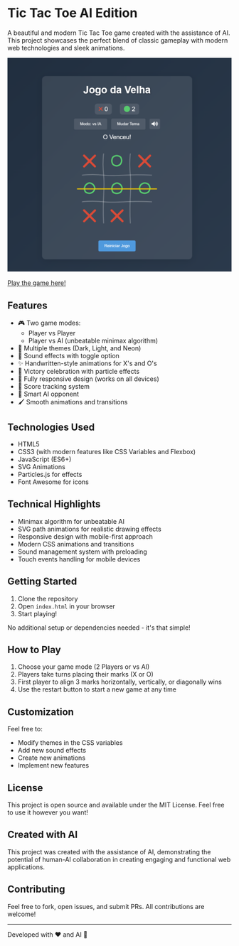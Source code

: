 # Tic Tac Toe AI Edition

A beautiful and modern Tic Tac Toe game created with the assistance of AI. This project showcases the perfect blend of classic gameplay with modern web technologies and sleek animations.

![Preview](preview.png)

[Play the game here!](https://olavogiamp.github.io/velha/)

## Features

- 🎮 Two game modes:
  - Player vs Player
  - Player vs AI (unbeatable minimax algorithm)
- 🎨 Multiple themes (Dark, Light, and Neon)
- 🎵 Sound effects with toggle option
- ✨ Handwritten-style animations for X's and O's
- 🎉 Victory celebration with particle effects
- 📱 Fully responsive design (works on all devices)
- 💯 Score tracking system
- 🎯 Smart AI opponent
- 🖌️ Smooth animations and transitions

## Technologies Used

- HTML5
- CSS3 (with modern features like CSS Variables and Flexbox)
- JavaScript (ES6+)
- SVG Animations
- Particles.js for effects
- Font Awesome for icons

## Technical Highlights

- Minimax algorithm for unbeatable AI
- SVG path animations for realistic drawing effects
- Responsive design with mobile-first approach
- Modern CSS animations and transitions
- Sound management system with preloading
- Touch events handling for mobile devices

## Getting Started

1. Clone the repository
2. Open `index.html` in your browser
3. Start playing!

No additional setup or dependencies needed - it's that simple!

## How to Play

1. Choose your game mode (2 Players or vs AI)
2. Players take turns placing their marks (X or O)
3. First player to align 3 marks horizontally, vertically, or diagonally wins
4. Use the restart button to start a new game at any time

## Customization

Feel free to:
- Modify themes in the CSS variables
- Add new sound effects
- Create new animations
- Implement new features

## License

This project is open source and available under the MIT License. Feel free to use it however you want!

## Created with AI

This project was created with the assistance of AI, demonstrating the potential of human-AI collaboration in creating engaging and functional web applications.

## Contributing

Feel free to fork, open issues, and submit PRs. All contributions are welcome!

---

Developed with ❤️ and AI 🤖
